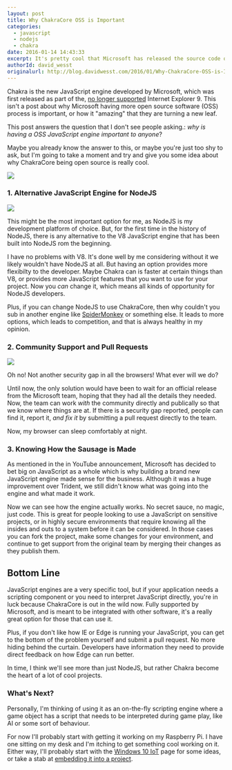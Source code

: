 ```yaml
---
layout: post
title: Why ChakraCore OSS is Important
categories:
  - javascript
  - nodejs
  - chakra
date: 2016-01-14 14:43:33
excerpt: It's pretty cool that Microsoft has released the source code of their JavaScript engine Chakra. But, why it is important and how do developers actually benefit from this? 
authorId: david_wesst
originalurl: http://blog.davidwesst.com/2016/01/Why-ChakraCore-OSS-is-Important/
---
```


Chakra is the new JavaScript engine developed by Microsoft, which was first released as part of the, [no longer supported](https://www.microsoft.com/en-ca/WindowsForBusiness/End-of-IE-support) Internet Explorer 9. This isn't a post about why Microsoft having more open source software (OSS) process is important, or how it "amazing" that they are turning a new leaf.

This post answers the question that I don't see people asking.: *why is having a OSS JavaScript engine important to anyone*?

Maybe you already know the answer to this, or maybe you're just too shy to ask, but I'm going to take a moment and try and give you some idea about why ChakraCore being open source is really cool.

![](http://blog.davidwesst.com/2016/01/Why-ChakraCore-OSS-is-Important/github-page.png)

### 1. Alternative JavaScript Engine for NodeJS

![](http://blog.davidwesst.com/2016/01/Why-ChakraCore-OSS-is-Important/nodejs-logo.png)

This might be the most important option for me, as NodeJS is my development platform of choice. But, for the first time in the history of NodeJS, there is any alternative to the V8 JavaScript engine that has been built into NodeJS rom the beginning.

I have no problems with V8. It's done well by me considering without it we likely wouldn't have NodeJS at all. But having an option provides more flexibilty to the developer. Maybe Chakra can is faster at certain things than V8, or provides more JavaScript features that you want to use for your project. Now you _can_ change it, which means all kinds of opportunity for NodeJS developers.

Plus, if you can change NodeJS to use ChakraCore, then why couldn't you sub in another engine like [SpiderMonkey](https://developer.mozilla.org/en-US/docs/Mozilla/Projects/SpiderMonkey) or something else. It leads to more options, which leads to competition, and that is always healthy in my opinion.

### 2. Community Support and Pull Requests

![](http://blog.davidwesst.com/2016/01/Why-ChakraCore-OSS-is-Important/pull-request.png)

Oh no! Not another security gap in all the browsers! What ever will we do?

Until now, the only solution would have been to wait for an official release from the Microsoft team, hoping that they had all the details they needed. Now, the team can work _with_ the community directly and publically so that we know where things are at. If there is a security gap reported, people can find it, report it, *and fix it* by submitting a pull request directly to the team. 

Now, my browser can sleep comfortably at night.

### 3. Knowing How the Sausage is Made
As mentioned in the in YouTube announcement, Microsoft has decided to bet big on JavaScript as a whole which is why building a brand new JavaScript engine made sense for the business. Although it was a huge improvement over Trident, we still didn't know what was going into the engine and what made it work.

Now we can see how the engine actually works. No secret sauce, no magic, just code. This is great for people looking to use a JavaScript on sensitive projects, or in highly secure environments that require knowing all the insides and outs to a system before it can be considered. In those cases you can fork the project, make some changes for your environment, and continue to get support from the original team by merging their changes as they publish them.

## Bottom Line
JavaScript engines are a very specific tool, but if your application needs a scripting component or you need to interpret JavaScript directly, you're in luck because ChakraCore is out in the wild now. Fully supported by Microsoft, and is meant to be integrated with other software, it's a really great option for those that can use it.

Plus, if you don't like how IE or Edge is running your JavaScript, you can get to the bottom of the problem yourself and submit a pull request. No more hiding behind the curtain. Developers have information they need to provide direct feedback on how Edge can run better. 

In time, I think we'll see more than just NodeJS, but rather Chakra become the heart of a lot of cool projects. 

### What's Next?
Personally, I'm thinking of using it as an on-the-fly scripting engine where a game object has a script that needs to be interpreted during game play, like AI or some sort of behaviour. 

For now I'll probably start with getting it working on my Raspberry Pi. I have one sitting on my desk and I'm itching to get something cool working on it. Either way, I'll probably start with the [Windows 10 IoT](https://dev.windows.com/en-us/iot) page for some ideas, or take a stab at [embedding it into a project](https://github.com/Microsoft/ChakraCore/wiki/Embedding-ChakraCore).

